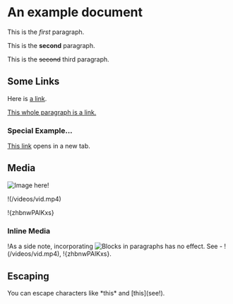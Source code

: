 # An example document

This is the *first* paragraph.

This is the **second** paragraph.

This is the ~~second~~ third paragraph.

## Some Links

Here is [a link](https://example.com/).

[This whole paragraph is a link.](https://example2.com/)

### Special Example...

[This link]({https://example3.com}) opens in a new tab.

## Media

![Image here!](/images/logo.png)

!(/videos/vid.mp4)

!{zhbnwPAlKxs}

### Inline Media

\!As a side note, incorporating ![Blocks](/images/logo.png) in paragraphs has no
effect. See - !(/videos/vid.mp4), !{zhbnwPAlKxs}.

## Escaping

You can escape characters like \*this\* and \[this](see!).
